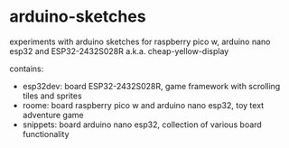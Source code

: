 # arduino-sketches
experiments with arduino sketches for raspberry pico w, arduino nano esp32 and ESP32-2432S028R a.k.a. cheap-yellow-display

contains:
* esp32dev: board ESP32-2432S028R, game framework with scrolling tiles and sprites
* roome: board raspberry pico w and arduino nano esp32, toy text adventure game
* snippets: board arduino nano esp32, collection of various board functionality

